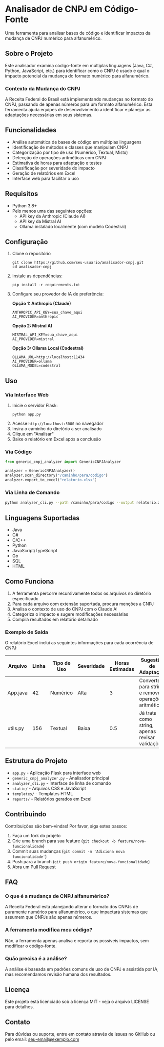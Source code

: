 # Analisador de CNPJ em Código-Fonte

Uma ferramenta para analisar bases de código e identificar impactos da mudança de CNPJ numérico para alfanumérico.

## Sobre o Projeto

Este analisador examina código-fonte em múltiplas linguagens (Java, C#, Python, JavaScript, etc.) para identificar como o CNPJ é usado e qual o impacto potencial da mudança do formato numérico para alfanumérico.

### Contexto da Mudança do CNPJ

A Receita Federal do Brasil está implementando mudanças no formato do CNPJ, passando de apenas números para um formato alfanumérico. Esta ferramenta ajuda equipes de desenvolvimento a identificar e planejar as adaptações necessárias em seus sistemas.

## Funcionalidades

- Análise automática de bases de código em múltiplas linguagens
- Identificação de métodos e classes que manipulam CNPJ
- Categorização por tipo de uso (Numérico, Textual, Misto)
- Detecção de operações aritméticas com CNPJ
- Estimativa de horas para adaptação e testes
- Classificação por severidade do impacto
- Geração de relatórios em Excel
- Interface web para facilitar o uso

## Requisitos

- Python 3.8+
- Pelo menos uma das seguintes opções:
  - API key da Anthropic (Claude AI)
  - API key da Mistral AI
  - Ollama instalado localmente (com modelo Codestral)

## Configuração

1. Clone o repositório
   ```
   git clone https://github.com/seu-usuario/analisador-cnpj.git
   cd analisador-cnpj
   ```
2. Instale as dependências:
   ```
   pip install -r requirements.txt
   ```
3. Configure seu provedor de IA de preferência:
   
   **Opção 1: Anthropic (Claude)**
   ```
   ANTHROPIC_API_KEY=sua_chave_aqui
   AI_PROVIDER=anthropic
   ```
   
   **Opção 2: Mistral AI**
   ```
   MISTRAL_API_KEY=sua_chave_aqui
   AI_PROVIDER=mistral
   ```
   
   **Opção 3: Ollama Local (Codestral)**
   ```
   OLLAMA_URL=http://localhost:11434
   AI_PROVIDER=ollama
   OLLAMA_MODEL=codestral
   ```

## Uso

### Via Interface Web

1. Inicie o servidor Flask:
   ```
   python app.py
   ```
2. Acesse `http://localhost:5000` no navegador
3. Insira o caminho do diretório a ser analisado
4. Clique em "Analisar"
5. Baixe o relatório em Excel após a conclusão

### Via Código

```python
from generic_cnpj_analyzer import GenericCNPJAnalyzer

analyzer = GenericCNPJAnalyzer()
analyzer.scan_directory("/caminho/para/codigo")
analyzer.export_to_excel("relatorio.xlsx")
```

### Via Linha de Comando

```bash
python analyzer_cli.py --path /caminho/para/codigo --output relatorio.xlsx
```

## Linguagens Suportadas

- Java
- C#
- C/C++
- Python
- JavaScript/TypeScript
- Go
- SQL
- HTML

## Como Funciona

1. A ferramenta percorre recursivamente todos os arquivos no diretório especificado
2. Para cada arquivo com extensão suportada, procura menções a CNPJ
3. Analisa o contexto de uso do CNPJ com o Claude AI
4. Categoriza o impacto e sugere modificações necessárias
5. Compila resultados em relatório detalhado

### Exemplo de Saída

O relatório Excel inclui as seguintes informações para cada ocorrência de CNPJ:

| Arquivo | Linha | Tipo de Uso | Severidade | Horas Estimadas | Sugestão de Adaptação |
|---------|-------|-------------|------------|-----------------|----------------------|
| App.java | 42 | Numérico | Alta | 3 | Converter para string e remover operações aritméticas |
| utils.py | 156 | Textual | Baixa | 0.5 | Já trata como string, apenas revisar validações |

## Estrutura do Projeto

- `app.py` - Aplicação Flask para interface web
- `generic_cnpj_analyzer.py` - Analisador principal
- `analyzer_cli.py` - Interface de linha de comando
- `static/` - Arquivos CSS e JavaScript
- `templates/` - Templates HTML
- `reports/` - Relatórios gerados em Excel

## Contribuindo

Contribuições são bem-vindas! Por favor, siga estes passos:

1. Faça um fork do projeto
2. Crie uma branch para sua feature (`git checkout -b feature/nova-funcionalidade`)
3. Commit suas mudanças (`git commit -m 'Adiciona nova funcionalidade'`)
4. Push para a branch (`git push origin feature/nova-funcionalidade`)
5. Abra um Pull Request

## FAQ

### O que é a mudança de CNPJ alfanumérico?
A Receita Federal está planejando alterar o formato dos CNPJs de puramente numérico para alfanumérico, o que impactará sistemas que assumem que CNPJs são apenas números.

### A ferramenta modifica meu código?
Não, a ferramenta apenas analisa e reporta os possíveis impactos, sem modificar o código-fonte.

### Quão precisa é a análise?
A análise é baseada em padrões comuns de uso de CNPJ e assistida por IA, mas recomendamos revisão humana dos resultados.

## Licença

Este projeto está licenciado sob a licença MIT - veja o arquivo LICENSE para detalhes.

## Contato

Para dúvidas ou suporte, entre em contato através de issues no GitHub ou pelo email: seu-email@exemplo.com
